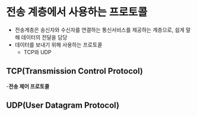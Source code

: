 # 전송 계층에서 사용하는 프로토콜
- 전송계층은 송신자와 수신자를 연결하는 통신서비스를 제공하는 계층으로, 쉽게 말해 데이터의 전달을 담당
- 데이터를 보내기 위해 사용하는 프로토콜
    - TCP와 UDP
## TCP(Transmission Control Protocol)
-**전송 제어 프로토콜**

## UDP(User Datagram Protocol)